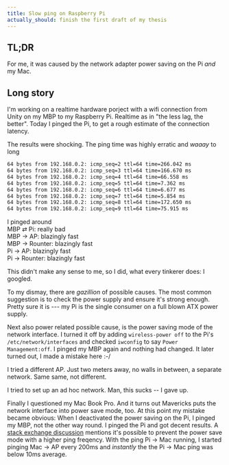 ```yaml
---
title: Slow ping on Raspberry Pi
actually_should: finish the first draft of my thesis
---
```


## TL;DR
For me, it was caused by the network adapter power saving on the Pi _and_ my Mac.

## Long story

I'm working on a realtime hardware porject with a wifi connection from Unity on my MBP to my Raspberry Pi. Realtime as in "the less lag, the better". Today I pinged the Pi, to get a rough estimate of the connection latency. 

The results were shocking. The ping time was highly erratic and _waaay_ to long

```bash
64 bytes from 192.168.0.2: icmp_seq=2 ttl=64 time=266.042 ms
64 bytes from 192.168.0.2: icmp_seq=3 ttl=64 time=166.670 ms
64 bytes from 192.168.0.2: icmp_seq=4 ttl=64 time=66.558 ms
64 bytes from 192.168.0.2: icmp_seq=5 ttl=64 time=7.362 ms
64 bytes from 192.168.0.2: icmp_seq=6 ttl=64 time=6.677 ms
64 bytes from 192.168.0.2: icmp_seq=7 ttl=64 time=5.854 ms
64 bytes from 192.168.0.2: icmp_seq=8 ttl=64 time=172.650 ms
64 bytes from 192.168.0.2: icmp_seq=9 ttl=64 time=75.915 ms
```

I pinged around  
MBP ⇄ Pi: really bad  
MBP → AP: blazingly fast  
MBP → Rounter: blazingly fast  
Pi → AP: blazingly fast  
Pi → Rounter: blazingly fast

This didn't make any sense to me, so I did, what every tinkerer does: I googled.

To my dismay, there are _gazillion_ of possible causes. The most common suggestion is to check the power supply and ensure it's strong enough. Pretty sure it is --- my Pi is the single consumer on a full blown ATX power supply.

Next also power related possible cause, is the power saving mode of the network interface. I turned it off by adding `wireless-power off` to the Pi's `/etc/network/interfaces` and checked `iwconfig` to say `Power Management:off`. I pinged my MBP again and nothing had changed. It later turned out, I made a mistake here :-/

I tried a different AP. Just two meters away, no walls in between, a separate network. Same same, not different.

I tried to set up an ad hoc network. Man, this sucks -- I gave up.

Finally I questioned my Mac Book Pro. And it turns out Mavericks puts the network interface into power save mode, too. At this point my mistake became obvious: When I deactivated the power saving on the Pi, I pinged my MBP, not the other way round. I pinged the Pi and got decent results. A [stack exchange discussion](http://apple.stackexchange.com/questions/110777/ping-on-mavericks-on-late-2013-macbook-pro-slow-and-variable-compared-to-windows) mentions it's possible to prevent the power save mode with a higher ping freqency. With the ping Pi → Mac running, I started pinging Mac → AP every 200ms and _instantly_ the the Pi → Mac ping was below 10ms average.
